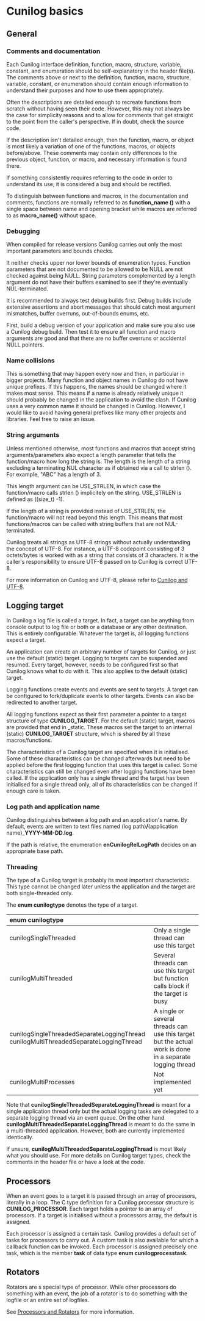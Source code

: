 
# Cunilog basics

## General

### Comments and documentation

Each Cunilog interface definition, function, macro, structure, variable, constant, and enumeration
should be self-explanatory in the header file(s). The comments above or next to the
definition, function, macro, structure, variable, constant, or enumeration should contain enough
information to understand their purposes and how to use them appropriately.

Often the descriptions are detailed enough to recreate functions from scratch without having seen
their code. However, this may not always be the case for simplicity reasons and to allow for comments
that get straight to the point from the caller's perspective. If in doubt, check the source code.

If the description isn't detailed enough, then the function, macro, or object is most likely a variation
of one of the functions, macros, or objects before/above. These comments may contain only differences
to the previous object, function, or macro, and necessary information is found there.

If something consistently requires referring to the code in order to understand its use, it is considered a bug and should be rectified.

To distinguish between functions and macros, in the documentation and comments, functions are normally referred to as __function_name ()__ with a single space between name and opening bracket while macros are referred to as __macro_name()__ without space.

### Debugging

When compiled for release versions Cunilog carries out only the most important
parameters and bounds checks.

It neither checks upper nor lower bounds of enumeration types. Function parameters that are not documented to be allowed to be NULL are not checked against being NULL. String parameters complemented by a length argument do not have their buffers examined to see if they're eventually NUL-terminated.

It is recommended to always test debug builds first. Debug builds include extensive assertions
and abort messages that should catch most argument mismatches, buffer overruns, out-of-bounds enums, etc.

First, build a debug version of your application and make sure you also use a Cunilog debug
build.  Then test it to ensure all function and macro arguments are good and that there are no
buffer overruns or accidental NULL pointers.

### Name collisions

This is something that may happen every now and then, in particular in bigger projects. Many function and object
names in Cunilog do not have unique prefixes. If this happens, the names should be changed where it makes
most sense. This means if a name is already relatively unique it should probably be changed in the application to avoid the clash. If Cunilog uses a very common name it should be changed in Cunilog. However, I would like to avoid having general prefixes like many other projects and libraries.
Feel free to raise an issue.

### String arguments

Unless mentioned otherwise, most functions and macros that accept string
arguments/parameters also expect a length parameter that tells the function/macro
how long the string is. The length is the length of a string excluding a
terminating NUL character as if obtained via a call to strlen (). For example,
"ABC" has a length of 3.

This length argument can be USE_STRLEN, in which case the function/macro calls
strlen () implicitely on the string. USE_STRLEN is defined as ((size_t) -1).

If the length of a string is provided instead of USE_STRLEN, the function/macro
will not read beyond this length. This means that most functions/macros can
be called with string buffers that are not NUL-terminated.

Cunilog treats all strings as UTF-8 strings without actually understanding the
concept of UTF-8. For instance, a UTF-8 codepoint consisting of 3 octets/bytes
is worked with as a string that consists of 3 characters. It is the caller's
responsibility to ensure UTF-8 passed on to Cunilog is correct UTF-8.

For more information on Cunilog and UTF-8, please refer to [Cunilog and UTF-8](utf8.md).

## Logging target

In Cunilog a log file is called a target. In fact, a target
can be anything from console output to log file or both or a database or
any other destination. This is entirely configurable. Whatever the target is, all
logging functions expect a target.

An application can create an arbitrary number of targets for Cunilog, or just
use the default (static) target. Logging to targets can be suspended and resumed.
Every target, however, needs to be configured first so that Cunilog knows what to do
with it. This also applies to the default (static) target.

Logging functions create events and events are sent to targets. A target can be configured to fork/duplicate events to other targets. Events can also be redirected to another target.

All logging functions expect as their first parameter a pointer to a target
structure of type __CUNILOG_TARGET__. For the default (static) target,
macros are provided that end in _static. These macros set the target to an
internal (static) __CUNILOG_TARGET__ structure, which is shared by all these
macros/functions.

The characteristics of a Cunilog target are specified when it is initialised. Some of these
characteristics can be changed afterwards but need to be applied before the first logging
function that uses this target is called. Some characteristics can still be changed even after
logging functions have been called. If the application only has a single thread and the target
has been initialised for a single thread only, all of its characteristics can be
changed if enough care is taken.

### Log path and application name

Cunilog distinguishes between a log path and an application's name. By default, events are written
to text files named (log path)__/__(application name)___YYYY-MM-DD.log__.

If the path is relative, the enumeration __enCunilogRelLogPath__ decides on an appropriate base path.

### Threading

The type of a Cunilog target is probably its most important characteristic.
This type cannot be changed later unless the application and the target are
both single-threaded only.

The __enum cunilogtype__ denotes the type of a target.

| __enum cunilogtype__ | |
| :------------------- | --- |
| cunilogSingleThreaded | Only a single thread can use this target |
| cunilogMultiThreaded  | Several threads can use this target but function calls block if the target is busy |
| cunilogSingleThreadedSeparateLoggingThread cunilogMultiThreadedSeparateLoggingThread | A single or several threads can use this target but the actual work is done in a separate logging thread
| cunilogMultiProcesses | Not implemented yet |

Note that __cunilogSingleThreadedSeparateLoggingThread__ is meant for a single application thread only but the actual logging tasks are delegated to a separate logging thread via an event queue. On the other hand __cunilogMultiThreadedSeparateLoggingThread__ is meant to do the same in a multi-threaded application. However, both are currently implemented identically.

If unsure, __cunilogMultiThreadedSeparateLoggingThread__ is most likely what you should use. For more details on Cunilog target types, check the comments in the header file or have a look at the code.

## Processors

When an event goes to a target it is passed through an array of processors, literally in a loop.
The C type definition for a Cunilog processor structure is __CUNILOG_PROCESSOR__. Each target holds a pointer
to an array of processors. If a target is initialised without a processors array, the default
is assigned.

Each processor is assigned a certain task. Cunilog provides a default set of tasks for processors
to carry out. A custom task is also available for which a callback function can be invoked.
Each processor is assigned precisely one task, which is the member __task__ of data type __enum cunilogprocesstask__.


## Rotators

Rotators are s special type of processor. While other processors do something with an event, the job of a rotator is to do something with the logfile or an entire set of logfiles.

See [Processors and Rotators](processors.md) for more information.
